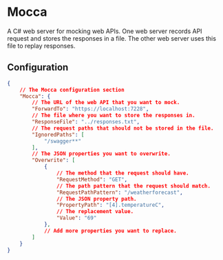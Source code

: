 # Mocca

A C# web server for mocking web APIs. One web server records API request and stores the responses in a file. The other web server uses this file to replay responses.

## Configuration 

```json
{
    // The Mocca configuration section
    "Mocca": {
        // The URL of the web API that you want to mock.
        "ForwardTo": "https://localhost:7228",
        // The file where you want to store the responses in.
        "ResponseFile": "../responses.txt",
        // The request paths that should not be stored in the file. 
        "IgnoredPaths": [
            "/swagger**"
        ],
        // The JSON properties you want to overwrite.
        "Overwrite": [
            {
                // The method that the request should have.
                "RequestMethod": "GET",
                // The path pattern that the request should match.
                "RequestPathPattern": "/weatherforecast",
                // The JSON property path.
                "PropertyPath": "[4].temperatureC",
                // The replacement value.
                "Value": "69"
            },
            // Add more properties you want to replace.
        ]
    }
}
```